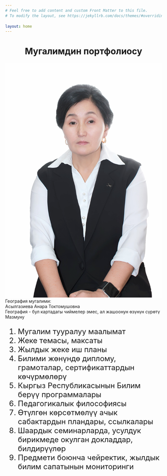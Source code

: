 ```yaml
---
# Feel free to add content and custom Front Matter to this file.
# To modify the layout, see https://jekyllrb.com/docs/themes/#overriding-theme-defaults

layout: home
---
```


<h1 style="text-align:center;">Мугалимдин портфолиосу</h1>
<div class="row margin-bottom margin-top">
    <div class="column">
        <img src="/assets/images/portrait.jpg" alt="Портрет">
    </div>
    <div class="column">
        <div class="red-header">География мугалими:</div>
        <div class="blue-header">Асылгазиева Анара Токтомушовна</div>
        <div class="black-header">География - бул картадагы чиймелер эмес, ал жашоонун өзүнүн сүрөтү</div>
    </div>
</div>
<div>
    <div class="red-header">Мазмуну</div>
    <ol style="font-size:x-large;">
        <li>Мугалим тууралуу маалымат</li>
        <li>Жеке темасы, максаты</li>
        <li>Жылдык жеке иш планы</li>
        <li>Билими жөнүндө диплому, грамоталар, сертификаттардын көчүрмөлөрү</li>
        <li>Кыргыз Республикасынын Билим берүү программалары</li>
        <li>Педагогикалык философиясы</li>
        <li>Өтүлгөн көрсөтмөлүү ачык сабактардын пландары, ссылкалары</li>
        <li>Шаардык семинарларда, усулдук бирикмеде окулган докладдар, билдирүүлөр</li>
        <li>Предмети боюнча чейректик, жылдык билим сапатынын мониторинги</li>
    </ol>
</div>